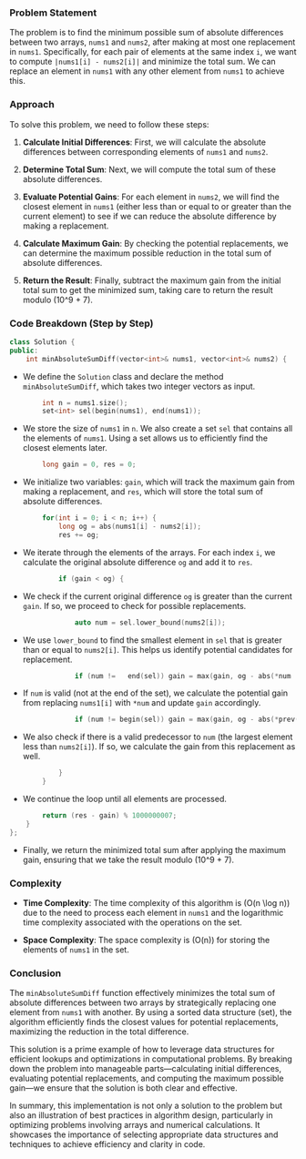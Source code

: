 ### Problem Statement

The problem is to find the minimum possible sum of absolute differences between two arrays, `nums1` and `nums2`, after making at most one replacement in `nums1`. Specifically, for each pair of elements at the same index `i`, we want to compute `|nums1[i] - nums2[i]|` and minimize the total sum. We can replace an element in `nums1` with any other element from `nums1` to achieve this.

### Approach

To solve this problem, we need to follow these steps:

1. **Calculate Initial Differences**: First, we will calculate the absolute differences between corresponding elements of `nums1` and `nums2`.

2. **Determine Total Sum**: Next, we will compute the total sum of these absolute differences.

3. **Evaluate Potential Gains**: For each element in `nums2`, we will find the closest element in `nums1` (either less than or equal to or greater than the current element) to see if we can reduce the absolute difference by making a replacement.

4. **Calculate Maximum Gain**: By checking the potential replacements, we can determine the maximum possible reduction in the total sum of absolute differences.

5. **Return the Result**: Finally, subtract the maximum gain from the initial total sum to get the minimized sum, taking care to return the result modulo \(10^9 + 7\).

### Code Breakdown (Step by Step)

```cpp
class Solution {
public:
    int minAbsoluteSumDiff(vector<int>& nums1, vector<int>& nums2) {
```
- We define the `Solution` class and declare the method `minAbsoluteSumDiff`, which takes two integer vectors as input.

```cpp
        int n = nums1.size();
        set<int> sel(begin(nums1), end(nums1));
```
- We store the size of `nums1` in `n`. We also create a set `sel` that contains all the elements of `nums1`. Using a set allows us to efficiently find the closest elements later.

```cpp
        long gain = 0, res = 0;
```
- We initialize two variables: `gain`, which will track the maximum gain from making a replacement, and `res`, which will store the total sum of absolute differences.

```cpp
        for(int i = 0; i < n; i++) {
            long og = abs(nums1[i] - nums2[i]);
            res += og;
```
- We iterate through the elements of the arrays. For each index `i`, we calculate the original absolute difference `og` and add it to `res`.

```cpp
            if (gain < og) {
```
- We check if the current original difference `og` is greater than the current `gain`. If so, we proceed to check for possible replacements.

```cpp
                auto num = sel.lower_bound(nums2[i]);
```
- We use `lower_bound` to find the smallest element in `sel` that is greater than or equal to `nums2[i]`. This helps us identify potential candidates for replacement.

```cpp
                if (num !=   end(sel)) gain = max(gain, og - abs(*num       - nums2[i]));
```
- If `num` is valid (not at the end of the set), we calculate the potential gain from replacing `nums1[i]` with `*num` and update `gain` accordingly.

```cpp
                if (num != begin(sel)) gain = max(gain, og - abs(*prev(num) - nums2[i]));
```
- We also check if there is a valid predecessor to `num` (the largest element less than `nums2[i]`). If so, we calculate the gain from this replacement as well.

```cpp
            }
        }
```
- We continue the loop until all elements are processed.

```cpp
        return (res - gain) % 1000000007;
    }
};
```
- Finally, we return the minimized total sum after applying the maximum gain, ensuring that we take the result modulo \(10^9 + 7\).

### Complexity

- **Time Complexity**: The time complexity of this algorithm is \(O(n \log n)\) due to the need to process each element in `nums1` and the logarithmic time complexity associated with the operations on the set.

- **Space Complexity**: The space complexity is \(O(n)\) for storing the elements of `nums1` in the set.

### Conclusion

The `minAbsoluteSumDiff` function effectively minimizes the total sum of absolute differences between two arrays by strategically replacing one element from `nums1` with another. By using a sorted data structure (set), the algorithm efficiently finds the closest values for potential replacements, maximizing the reduction in the total difference.

This solution is a prime example of how to leverage data structures for efficient lookups and optimizations in computational problems. By breaking down the problem into manageable parts—calculating initial differences, evaluating potential replacements, and computing the maximum possible gain—we ensure that the solution is both clear and effective.

In summary, this implementation is not only a solution to the problem but also an illustration of best practices in algorithm design, particularly in optimizing problems involving arrays and numerical calculations. It showcases the importance of selecting appropriate data structures and techniques to achieve efficiency and clarity in code.